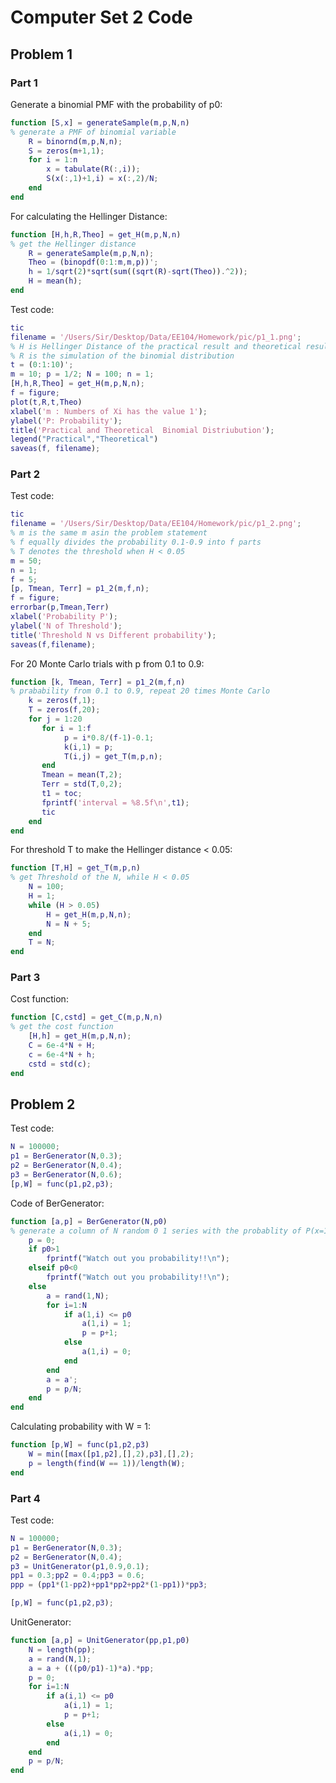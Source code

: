 # Computer Set 2 Code
## Problem 1
### Part 1
Generate a binomial PMF with the probability of p0: 
```matlab
function [S,x] = generateSample(m,p,N,n)
% generate a PMF of binomial variable 
    R = binornd(m,p,N,n);
    S = zeros(m+1,1);
    for i = 1:n
        x = tabulate(R(:,i));
        S(x(:,1)+1,i) = x(:,2)/N;
    end
end
```
For calculating the Hellinger Distance:
```matlab
function [H,h,R,Theo] = get_H(m,p,N,n)
% get the Hellinger distance 
    R = generateSample(m,p,N,n);  
    Theo = (binopdf(0:1:m,m,p))';
    h = 1/sqrt(2)*sqrt(sum((sqrt(R)-sqrt(Theo)).^2));
    H = mean(h);
end
```
Test code:
```matlab
tic
filename = '/Users/Sir/Desktop/Data/EE104/Homework/pic/p1_1.png';
% H is Hellinger Distance of the practical result and theoretical result
% R is the simulation of the binomial distribution
t = (0:1:10)';
m = 10; p = 1/2; N = 100; n = 1;
[H,h,R,Theo] = get_H(m,p,N,n);
f = figure;
plot(t,R,t,Theo)
xlabel('m : Numbers of Xi has the value 1');
ylabel('P: Probability');
title('Practical and Theoretical  Binomial Distriubution');
legend("Practical","Theoretical")
saveas(f, filename);
```
### Part 2
Test code:
```matlab
tic
filename = '/Users/Sir/Desktop/Data/EE104/Homework/pic/p1_2.png';
% m is the same m asin the problem statement
% f equally divides the probability 0.1-0.9 into f parts
% T denotes the threshold when H < 0.05
m = 50; 
n = 1; 
f = 5;
[p, Tmean, Terr] = p1_2(m,f,n);
f = figure;
errorbar(p,Tmean,Terr)
xlabel('Probability P');
ylabel('N of Threshold');
title('Threshold N vs Different probability');
saveas(f,filename);
```
For 20 Monte Carlo trials with p from 0.1 to 0.9:
```matlab
function [k, Tmean, Terr] = p1_2(m,f,n)
% prabability from 0.1 to 0.9, repeat 20 times Monte Carlo
    k = zeros(f,1);
    T = zeros(f,20);
    for j = 1:20
       for i = 1:f
            p = i*0.8/(f-1)-0.1;
            k(i,1) = p;
            T(i,j) = get_T(m,p,n);   
       end
       Tmean = mean(T,2); 
       Terr = std(T,0,2);
       t1 = toc;
       fprintf('interval = %8.5f\n',t1);
       tic
    end
end
```
For threshold T to make the Hellinger distance < 0.05:
```matlab
function [T,H] = get_T(m,p,n) 
% get Threshold of the N, while H < 0.05
    N = 100;
    H = 1;
    while (H > 0.05)
        H = get_H(m,p,N,n);
        N = N + 5;
    end
    T = N;
end
```
### Part 3
Cost function:
```matlab
function [C,cstd] = get_C(m,p,N,n)
% get the cost function
    [H,h] = get_H(m,p,N,n);
    C = 6e-4*N + H;
    c = 6e-4*N + h;
    cstd = std(c);
end
```
## Problem 2
Test code:
```matlab
N = 100000;
p1 = BerGenerator(N,0.3);
p2 = BerGenerator(N,0.4);
p3 = BerGenerator(N,0.6);
[p,W] = func(p1,p2,p3);
```
Code of BerGenerator:
```matlab
function [a,p] = BerGenerator(N,p0)
% generate a column of N random 0 1 series with the probablity of P(x=1)=p0
    p = 0;
    if p0>1
        fprintf("Watch out you probability!!\n");
    elseif p0<0
        fprintf("Watch out you probability!!\n"); 
    else
        a = rand(1,N);
        for i=1:N
            if a(1,i) <= p0 
                a(1,i) = 1;
                p = p+1;
            else
                a(1,i) = 0;
            end
        end
        a = a';
        p = p/N;
    end
end
```
Calculating probability with W = 1:
```matlab
function [p,W] = func(p1,p2,p3)
    W = min([max([p1,p2],[],2),p3],[],2);
    p = length(find(W == 1))/length(W);
end
```
### Part 4
Test code:
```matlab
N = 100000;
p1 = BerGenerator(N,0.3);
p2 = BerGenerator(N,0.4);
p3 = UnitGenerator(p1,0.9,0.1);
pp1 = 0.3;pp2 = 0.4;pp3 = 0.6;
ppp = (pp1*(1-pp2)+pp1*pp2+pp2*(1-pp1))*pp3;

[p,W] = func(p1,p2,p3);
```
UnitGenerator:
```matlab
function [a,p] = UnitGenerator(pp,p1,p0)
    N = length(pp);
    a = rand(N,1);
    a = a + (((p0/p1)-1)*a).*pp;
    p = 0;
    for i=1:N
        if a(i,1) <= p0 
            a(i,1) = 1;
            p = p+1;
        else
            a(i,1) = 0;
        end
    end
    p = p/N; 
end
```

